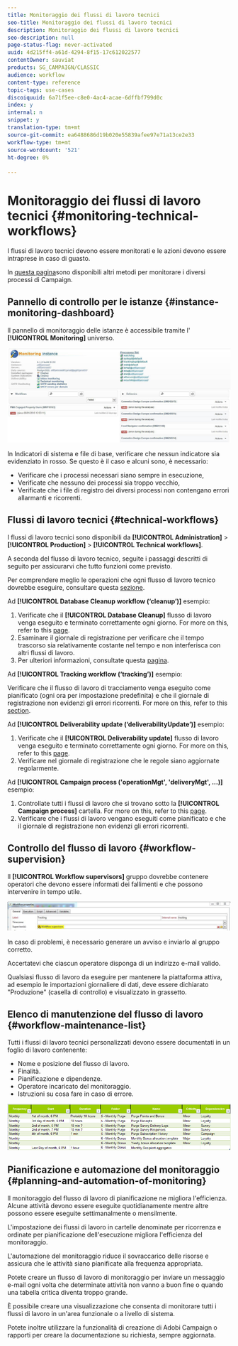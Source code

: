 ```yaml
---
title: Monitoraggio dei flussi di lavoro tecnici
seo-title: Monitoraggio dei flussi di lavoro tecnici
description: Monitoraggio dei flussi di lavoro tecnici
seo-description: null
page-status-flag: never-activated
uuid: 4d215ff4-a61d-4294-8f15-17c612022577
contentOwner: sauviat
products: SG_CAMPAIGN/CLASSIC
audience: workflow
content-type: reference
topic-tags: use-cases
discoiquuid: 6a71f5ee-c8e0-4ac4-acae-6dffbf799d0c
index: y
internal: n
snippet: y
translation-type: tm+mt
source-git-commit: ea6488686d19b020e55839afee97e71a13ce2e33
workflow-type: tm+mt
source-wordcount: '521'
ht-degree: 0%

---
```



# Monitoraggio dei flussi di lavoro tecnici {#monitoring-technical-workflows}

I flussi di lavoro tecnici devono essere monitorati e le azioni devono essere intraprese in caso di guasto.

In [questa pagina](../../production/using/monitoring-guidelines.md)sono disponibili altri metodi per monitorare i diversi processi di Campaign.

## Pannello di controllo per le istanze {#instance-monitoring-dashboard}

Il pannello di monitoraggio delle istanze è accessibile tramite l&#39; **[!UICONTROL Monitoring]** universo.

![](assets/monitoring_technical_workflows1.png)

In Indicatori di sistema e file di base, verificare che nessun indicatore sia evidenziato in rosso. Se questo è il caso e alcuni sono, è necessario:

* Verificare che i processi necessari siano sempre in esecuzione,
* Verificate che nessuno dei processi sia troppo vecchio,
* Verificate che i file di registro dei diversi processi non contengano errori allarmanti e ricorrenti.

## Flussi di lavoro tecnici {#technical-workflows}

I flussi di lavoro tecnici sono disponibili da **[!UICONTROL Administration]** > **[!UICONTROL Production]** > **[!UICONTROL Technical workflows]**.

A seconda del flusso di lavoro tecnico, seguite i passaggi descritti di seguito per assicurarvi che tutto funzioni come previsto.

Per comprendere meglio le operazioni che ogni flusso di lavoro tecnico dovrebbe eseguire, consultare questa [sezione](../../workflow/using/about-technical-workflows.md).

Ad **[!UICONTROL Database Cleanup workflow (‘cleanup’)]** esempio:

1. Verificate che il **[!UICONTROL Database Cleanup]** flusso di lavoro venga eseguito e terminato correttamente ogni giorno. For more on this, refer to this [page](../../workflow/using/delivery.md).
1. Esaminare il giornale di registrazione per verificare che il tempo trascorso sia relativamente costante nel tempo e non interferisca con altri flussi di lavoro.
1. Per ulteriori informazioni, consultate questa [pagina](../../production/using/database-cleanup-workflow.md).

Ad **[!UICONTROL Tracking workflow (‘tracking’)]** esempio:

Verificare che il flusso di lavoro di tracciamento venga eseguito come pianificato (ogni ora per impostazione predefinita) e che il giornale di registrazione non evidenzi gli errori ricorrenti. For more on this, refer to this [section](../../workflow/using/delivery.md).

Ad **[!UICONTROL Deliverability update (‘deliverabilityUpdate’)]** esempio:

1. Verificate che il **[!UICONTROL Deliverability update]** flusso di lavoro venga eseguito e terminato correttamente ogni giorno. For more on this, refer to this [page](../../workflow/using/delivery.md).
1. Verificare nel giornale di registrazione che le regole siano aggiornate regolarmente.

Ad **[!UICONTROL Campaign process ('operationMgt', 'deliveryMgt', ...)]** esempio:

1. Controllate tutti i flussi di lavoro che si trovano sotto la **[!UICONTROL Campaign process]** cartella. For more on this, refer to this [page](../../workflow/using/campaign.md).
1. Verificare che i flussi di lavoro vengano eseguiti come pianificato e che il giornale di registrazione non evidenzi gli errori ricorrenti.

## Controllo del flusso di lavoro {#workflow-supervision}

Il **[!UICONTROL Workflow supervisors]** gruppo dovrebbe contenere operatori che devono essere informati dei fallimenti e che possono intervenire in tempo utile.

![](assets/monitoring_technical_workflows3.png)

In caso di problemi, è necessario generare un avviso e inviarlo al gruppo corretto.

Accertatevi che ciascun operatore disponga di un indirizzo e-mail valido.

Qualsiasi flusso di lavoro da eseguire per mantenere la piattaforma attiva, ad esempio le importazioni giornaliere di dati, deve essere dichiarato &quot;Produzione&quot; (casella di controllo) e visualizzato in grassetto.

## Elenco di manutenzione del flusso di lavoro {#workflow-maintenance-list}

Tutti i flussi di lavoro tecnici personalizzati devono essere documentati in un foglio di lavoro contenente:

* Nome e posizione del flusso di lavoro.
* Finalità.
* Pianificazione e dipendenze.
* Operatore incaricato del monitoraggio.
* Istruzioni su cosa fare in caso di errore.

![](assets/monitoring_technical_workflows4.png)

## Pianificazione e automazione del monitoraggio {#planning-and-automation-of-monitoring}

Il monitoraggio del flusso di lavoro di pianificazione ne migliora l&#39;efficienza. Alcune attività devono essere eseguite quotidianamente mentre altre possono essere eseguite settimanalmente o mensilmente.

L&#39;impostazione dei flussi di lavoro in cartelle denominate per ricorrenza e ordinate per pianificazione dell&#39;esecuzione migliora l&#39;efficienza del monitoraggio.

L&#39;automazione del monitoraggio riduce il sovraccarico delle risorse e assicura che le attività siano pianificate alla frequenza appropriata.

Potete creare un flusso di lavoro di monitoraggio per inviare un messaggio e-mail ogni volta che determinate attività non vanno a buon fine o quando una tabella critica diventa troppo grande.

È possibile creare una visualizzazione che consenta di monitorare tutti i flussi di lavoro in un&#39;area funzionale o a livello di sistema.

Potete inoltre utilizzare la funzionalità di creazione di Adobi Campaign  o rapporti per creare la documentazione su richiesta, sempre aggiornata.
